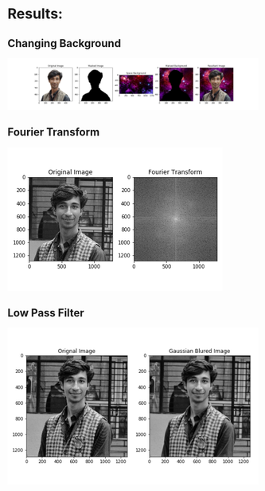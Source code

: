 # Results:

## Changing Background

<img src="results/Changing_Background.png"
     alt="Change Background" />
     
## Fourier Transform

<img src="results/fourier_transform.png"
     alt="Fourier Transform" />
     
## Low Pass Filter

<img src="results/low_pass_filter.png"
     alt="Low Pass Filter" />
     